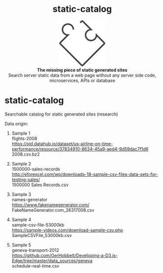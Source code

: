 <h1 align="center">static-catalog</h1>
<p align="center"><img src="missing-piece.png"><br><strong>The missing piece of static generated sites</strong><br>Search server static data from a web page without any server side code, microservices, APIs or database</p>
	


# static-catalog
Searchable catalog for static generated sites (research)

Data origin:

1. Sample 1  
  flights-2008  
  https://old.datahub.io/dataset/us-airline-on-time-performance/resource/37834910-8634-45a9-aed4-9d59dac7f1d6  
  2008.csv.bz2

2. Sample 2  
  1500000-sales-records  
  http://eforexcel.com/wp/downloads-18-sample-csv-files-data-sets-for-testing-sales/  
  1500000 Sales Records.csv

3. Sample 3  
  names-generator  
  https://www.fakenamegenerator.com/  
  FakeNameGenerator.com_26317008.csv  

4. Sample 4  
  sample-csv-file-53000kb  
  https://sample-videos.com/download-sample-csv.php  
  SampleCSVFile_53000kb.csv  

5. Sample 5  
  geneva-transport-2012  
  https://github.com/GerHobbelt/Developing-a-D3.js-Edge/tree/master/data_sources/geneva  
  schedule-real-time.csv  
